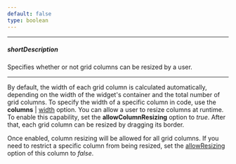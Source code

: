 ```yaml
---
default: false
type: boolean
---
```

---
##### shortDescription
Specifies whether or not grid columns can be resized by a user.

---
By default, the width of each grid column is calculated automatically, depending on the width of the widget's container and the total number of grid columns. To specify the width of a specific column in code, use the **columns** | [width](/api-reference/10%20UI%20Widgets/dxDataGrid/1%20Configuration/columns/width.md '/Documentation/ApiReference/UI_Widgets/dxDataGrid/Configuration/columns/#width') option. You can allow a user to resize columns at runtime. To enable this capability, set the **allowColumnResizing** option to *true*. After that, each grid column can be resized by dragging its border.

Once enabled, column resizing will be allowed for all grid columns. If you need to restrict a specific column from being resized, set the [allowResizing](/api-reference/10%20UI%20Widgets/dxDataGrid/1%20Configuration/columns/allowResizing.md '/Documentation/ApiReference/UI_Widgets/dxDataGrid/Configuration/columns/#allowResizing') option of this column to *false*.